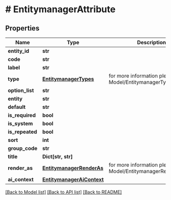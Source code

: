 # # EntitymanagerAttribute


## Properties 


Name | Type | Description | Notes
------------ | ------------- | ------------- | -------------
**entity_id**| **str** |   | [optional]
**code**| **str** |   | [optional]
**label**| **str** |   | [optional]
**type**| [**EntitymanagerTypes**](EntitymanagerTypes.md) |  for more information please, see Model/EntitymanagerTypes.php  | [optional] [default to EntitymanagerTypes.TEXT]
**option_list**| **str** |   | [optional]
**entity**| **str** |   | [optional]
**default**| **str** |   | [optional]
**is_required**| **bool** |   | [optional]
**is_system**| **bool** |   | [optional]
**is_repeated**| **bool** |   | [optional]
**sort**| **int** |   | [optional]
**group_code**| **str** |   | [optional]
**title**| **Dict[str, str]** |   | [optional]
**render_as**| [**EntitymanagerRenderAs**](EntitymanagerRenderAs.md) |  for more information please, see Model/EntitymanagerRenderAs.php  | [optional] [default to EntitymanagerRenderAs.DEFAULT]
**ai_context**| [**EntitymanagerAiContext**](EntitymanagerAiContext.md) |   | [optional]


[[Back to Model list]](../../README.md#models) [[Back to API list]](../../README.md#endpoints) [[Back to README]](../../README.md)

